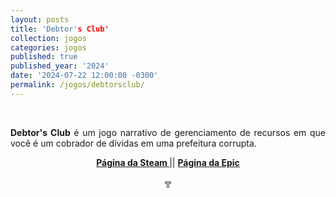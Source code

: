 ```yaml
---
layout: posts
title: 'Debtor's Club'
collection: jogos
categories: jogos
published: true
published_year: '2024'
date: '2024-07-22 12:00:00 -0300'
permalink: /jogos/debtorsclub/
---
```



<div style="text-align:justify">
<p>⠀</p>
<p> </p>
<p> <b>Debtor's Club</b> é um jogo narrativo de gerenciamento de recursos em que você é um cobrador de dívidas em uma prefeitura corrupta.</p>
<p style="text-align:center"> <b> <a href= "https://store.steampowered.com/app/2411560/Debtors_Club/"> Página da Steam </a> </b> || <b> <a href= "https://store.epicgames.com/en-US/p/debtors-club-af8a2a"> Página da Epic </a> </b> </p> 
<p> </p>
<p style="text-align:center"> ╦ </p>
